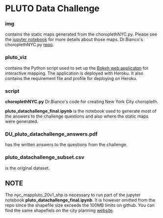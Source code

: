 # PLUTO Data Challenge

### img
contains the static maps generated from the choroplethNYC.py. Please see the [jupyter notebook](https://github.com/td928/pluto-data-challenge/blob/master/script/pluto_datachallenge_final.ipynb) for more details about those maps. Dr.Bianco's choroplethNYC.py [repo](https://github.com/fedhere/choroplethNYC). 


### pluto_viz
contains the Python script used to set up the [Bokeh web applicaton](https://vast-everglades-01302.herokuapp.com/pluto_viz) for interactive mapping. The application is deployed with Heroku. It also contains the requirement file and profile for deploying on Heroku.


### script
__choroplethNYC.py__ Dr.Bianco's code for creating New York City choropleth.

__pluto_datachallenge_final.ipynb__ is the notebook used to generate most of the answers to the challenge questions and also where the static maps were generated.


### DU_pluto_datachallenge_answers.pdf
has the written answers to the questions from the challenge. 


### pluto_datachallenge_subset.csv
is the original dataset.


## NOTE
The nyc_mappluto_20v1_shp is necessary to run part of the jupyter notebook __pluto_datachallenge_final.ipynb__. It is however omitted from the repo since the shapefile size exceeds the 100MB limits on github. You can find the same shapefiels on the city planning [website](https://www1.nyc.gov/site/planning/data-maps/open-data/dwn-pluto-mappluto.page).